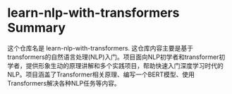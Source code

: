 # learn-nlp-with-transformers Summary

这个仓库名是 learn-nlp-with-transformers. 这仓库内容主要是基于transformers的自然语言处理(NLP)入门。项目面向NLP初学者和transformer初学者，提供形象生动的原理讲解和多个实践项目，帮助快速入门深度学习时代的NLP。项目涵盖了Transformer相关原理、编写一个BERT模型、使用Transformers解决各种NLP任务等内容。